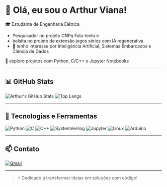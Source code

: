 # 👋 Olá, eu sou o Arthur Viana!

🎓 Estudante de Engenharia Elétrica
  * Pesquisador no projeto CNPq Fala-texto e 
  * bolsita no projeto de extensão jogos sérios com IA regenerativa
  * 🤖 tenho interesse por Inteligência Artificial,
 Sistemas Embarcados e Ciência de Dados

🔧 exploro projetos com Python, C/C++ e Jupyter Notebooks  

---

## 📊 GitHub Stats

![Arthur's GitHub Stats](https://github-readme-stats.vercel.app/api?username=arthurvianam&show_icons=true&theme=dark&hide=contribs,prs)
![Top Langs](https://github-readme-stats.vercel.app/api/top-langs/?username=arthurvianam&layout=compact&theme=dark)

---

## 🧰 Tecnologias e Ferramentas

![Python](https://img.shields.io/badge/Python-3776AB?style=for-the-badge&logo=python&logoColor=white)
![C](https://img.shields.io/badge/C-00599C?style=for-the-badge&logo=c&logoColor=white)
![C++](https://img.shields.io/badge/C++-00599C?style=for-the-badge&logo=c%2B%2B&logoColor=white)
![SystemVerilog](https://img.shields.io/badge/SystemVerilog-orange?style=for-the-badge)
![Jupyter](https://img.shields.io/badge/Jupyter-F37626?style=for-the-badge&logo=Jupyter&logoColor=white)
![Linux](https://img.shields.io/badge/Linux-FCC624?style=for-the-badge&logo=linux&logoColor=black)
![Arduino](https://img.shields.io/badge/Arduino-00979D?style=for-the-badge&logo=Arduino&logoColor=white)

---

## 📫 Contato

[![Gmail](https://img.shields.io/badge/Gmail-D14836?style=for-the-badge&logo=gmail&logoColor=white)](mailto:arthur.alexandre.mais@ee.ufcg.edu.br)

---

> ⚡ Dedicado a transformar ideias em soluções com código!

